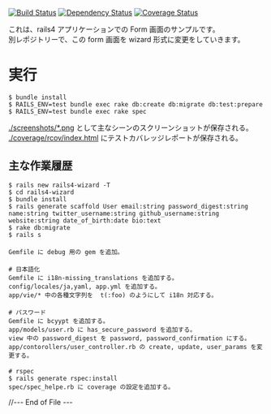 
[![Build Status](https://travis-ci.org/katoy/rails4-form-before-wizard.svg?branch=master)](https://travis-ci.org/katoy/rails4-form-before-wizard)
[![Dependency Status](https://gemnasium.com/katoy/rails4-form-before-wizard.png)](https://gemnasium.com/katoy/rails4-form-before-wizard)
[![Coverage Status](https://coveralls.io/repos/katoy/rails4-form-before-wizard/badge.png?branch=master)](https://coveralls.io/r/katoy/rails4-form-before-wizard?branch=master)

これは、rails4 アプリケーションでの Form 画面のサンプルです。  
別レポジトリーで、この form 画面を wizard 形式に変更をしていきます。  

#
# 実行

    $ bundle install
	$ RAILS_ENV=test bundle exec rake db:create db:migrate db:test:prepare
	$ RAILS_ENV=test bundle exec rake spec

[./screenshots/*.png](./screenshots/) として主なシーンのスクリーンショットが保存される。  
[./coverage/rcov/index.html](./coverage/rcov/index.html) にテストカバレッジレポートが保存される。  


## 主な作業履歴

    $ rails new rails4-wizard -T
    $ cd rails4-wizard
    $ bundle install
    $ rails generate scaffold User email:string password_digest:string name:string twitter_username:string github_username:string website:string date_of_birth:date bio:text
    $ rake db:migrate
	$ rails s
    　
    Gemfile に debug 用の gem を追加。
    　
    # 日本語化
    Gemfile に i18n-missing_translations を追加する。
	config/locales/ja,yaml, app.yml を追加する。
	app/vie/* 中の各種文字列を  t(:foo) のようにして i18n 対応する。
    　
    # パスワード
    Gemfile に bcyypt を追加する。
    app/models/user.rb に has_secure_password を追加する。
    view 中の password_digest を password, password_confirmation にする。
	app/contorollers/user_controller.rb の create, update, user_params を変更する。
    　
    # rspec
    $ rails generate rspec:install
    spec/spec_helpe.rb に coverage の設定を追加する。


//--- End of File ---
